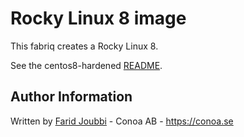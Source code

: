 # Rocky Linux 8 image


This fabriq creates a Rocky Linux 8.


See the centos8-hardened [README](../centos8-hardened/README.md).


Author Information
------------------

Written by [Farid Joubbi](https://github.com/faridjoubbi) - Conoa AB - https://conoa.se

